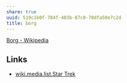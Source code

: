 ```yaml
---
share: true
uuid: 519c1b0f-784f-403b-87c0-78dfa50e7c2d
title: borg
---
```

[Borg - Wikipedia](https://en.wikipedia.org/wiki/Borg)

## Links

* [wiki.media.list.Star Trek](/undefined)